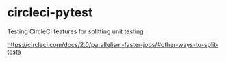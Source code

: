 # circleci-pytest
Testing CircleCI features for splitting unit testing

https://circleci.com/docs/2.0/parallelism-faster-jobs/#other-ways-to-split-tests

